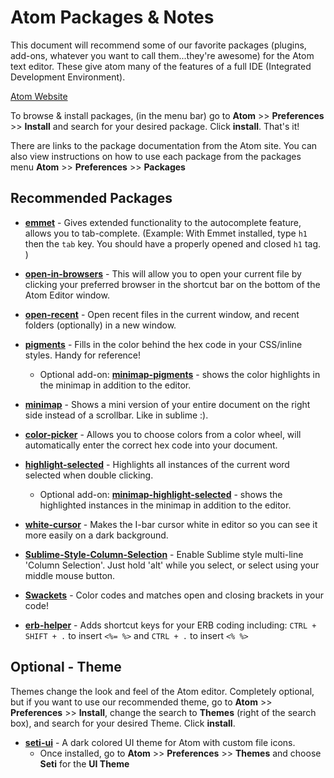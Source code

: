 # Atom Packages & Notes

This document will recommend some of our favorite packages (plugins, add-ons, whatever you want to call them...they're awesome) for the Atom text editor. These give atom many of the features of a full IDE (Integrated Development Environment).

[Atom Website](http://atom.io)

To browse & install packages, (in the menu bar) go to **Atom** >> **Preferences** >> **Install** and search for your desired package. Click **install**. That's it!

There are links to the package documentation from the Atom site. You can also view instructions on how to use each package from the packages menu **Atom** >> **Preferences** >> **Packages**

## Recommended Packages

+ [**emmet**](https://atom.io/packages/emmet) - Gives extended functionality to the autocomplete feature, allows you to tab-complete.  (Example: With Emmet installed, type `h1` then the `tab` key. You should have a properly opened and closed `h1` tag. )

+ [**open-in-browsers**](https://atom.io/packages/open-in-browsers) - This will allow you to open your current file by clicking your preferred browser in the shortcut bar on the bottom of the Atom Editor window.

+ [**open-recent**](https://atom.io/packages/open-recent) - Open recent files in the current window, and recent folders (optionally) in a new window.

+ [**pigments**](https://atom.io/packages/pigments) - Fills in the color behind the hex code in your CSS/inline styles. Handy for reference!
	+ Optional add-on: [**minimap-pigments**](https://atom.io/packages/minimap-pigments) - shows the color highlights in the minimap in addition to the editor.

+ [**minimap**](https://atom.io/packages/minimap) - Shows a mini version of your entire document on the right side instead of a scrollbar. Like in sublime :).

+ [**color-picker**](https://atom.io/packages/color-picker) - Allows you to choose colors from a color wheel, will automatically enter the correct hex code into your document.

+ [**highlight-selected**](https://atom.io/packages/highlight-selected) - Highlights all instances of the current word selected when double clicking.
	+ Optional add-on: [**minimap-highlight-selected**](https://atom.io/packages/minimap-highlight-selected) - shows the highlighted instances in the minimap in addition to the editor.

+ [**white-cursor**](https://atom.io/packages/white-cursor) - Makes the I-bar cursor white in editor so you can see it more easily on a dark background.

+ [**Sublime-Style-Column-Selection**](https://atom.io/packages/Sublime-Style-Column-Selection) - Enable Sublime style multi-line 'Column Selection'. Just hold 'alt' while you select, or select using your middle mouse button.

+ [**Swackets**](https://atom.io/packages/swackets) - Color codes and matches open and closing brackets in your code!

+ [**erb-helper**](https://atom.io/packages/erb-helper) - Adds shortcut keys for your ERB coding including: `CTRL + SHIFT + .` to insert `<%= %>` and `CTRL + .` to insert `<% %>`

## Optional - Theme
Themes change the look and feel of the Atom editor. Completely optional, but if you want to use our recommended theme, go to **Atom** >> **Preferences** >> **Install**, change the search to **Themes** (right of the search box), and search for your desired Theme. Click **install**.

+ [**seti-ui**](https://atom.io/themes/seti-ui) - A dark colored UI theme for Atom with custom file icons.
	+ Once installed, go to **Atom** >> **Preferences** >> **Themes** and choose **Seti** for the **UI Theme**
